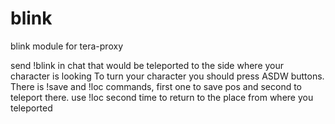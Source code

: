 # blink
blink module for tera-proxy

send !blink in chat that would be teleported to the side where your character is looking
To turn your character you should press ASDW buttons.
There is !save and !loc commands, first one to save pos and second to teleport there. 
use !loc second time to return to the place from where you teleported
